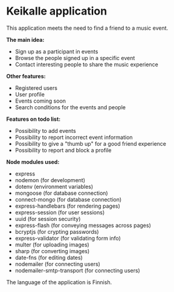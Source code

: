 # Keikalle application

This application meets the need to find a friend to a music event.

**The main idea:**
- Sign up as a participant in events
- Browse the people signed up in a specific event
- Contact interesting people to share the music experience

**Other features:**
- Registered users
- User profile
- Events coming soon
- Search conditions for the events and people

**Features on todo list:**
- Possibility to add events
- Possibility to report incorrect event information
- Possibility to give a "thumb up" for a good friend experience
- Possibility to report and block a profile

**Node modules used:**
- express
- nodemon (for development)
- dotenv (environment variables)
- mongoose (for database connection)
- connect-mongo (for database connection)
- express-handlebars (for rendering pages)
- express-session (for user sessions)
- uuid (for session security)
- express-flash (for conveying messages across pages)
- bcryptjs (for crypting passwords)
- express-validator (for validating form info)
- multer (for uploading images)
- sharp (for converting images)
- date-fns (for editing dates)
- nodemailer (for connecting users)
- nodemailer-smtp-transport (for connecting users)

The language of the application is Finnish.
